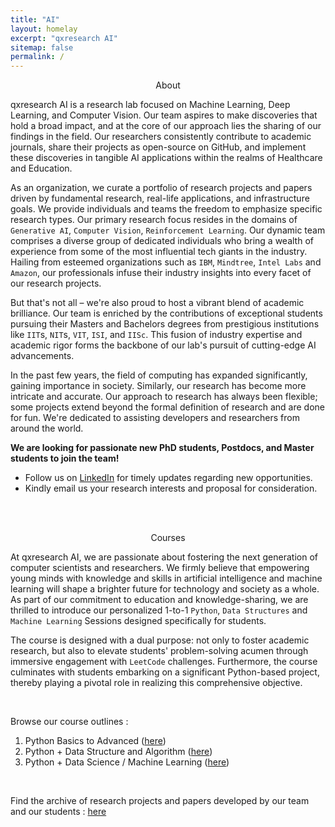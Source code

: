 ```yaml
---
title: "AI"
layout: homelay
excerpt: "qxresearch AI"
sitemap: false
permalink: /
---
```


<p align="center">
  About
</p>

qxresearch AI is a research lab focused on Machine Learning, Deep Learning, and Computer Vision. Our team aspires to make discoveries that hold a broad impact, and at the core of our approach lies the sharing of our findings in the field. Our researchers consistently contribute to academic journals, share their projects as open-source on GitHub, and implement these discoveries in tangible AI applications within the realms of Healthcare and Education.

As an organization, we curate a portfolio of research projects and papers driven by fundamental research, real-life applications, and infrastructure goals. We provide individuals and teams the freedom to emphasize specific research types. Our primary research focus resides in the domains of `Generative AI`, `Computer Vision`, `Reinforcement Learning`. Our dynamic team comprises a diverse group of dedicated individuals who bring a wealth of experience from some of the most influential tech giants in the industry. Hailing from esteemed organizations such as `IBM`, `Mindtree`, `Intel Labs` and `Amazon`, our professionals infuse their industry insights into every facet of our research projects.

But that's not all – we're also proud to host a vibrant blend of academic brilliance. Our team is enriched by the contributions of exceptional students pursuing their Masters and Bachelors degrees from prestigious institutions like `IIT`s, `NIT`s, `VIT`, `ISI`, and `IISc`. This fusion of industry expertise and academic rigor forms the backbone of our lab's pursuit of cutting-edge AI advancements.

In the past few years, the field of computing has expanded significantly, gaining importance in society. Similarly, our research has become more intricate and accurate. Our approach to research has always been flexible; some projects extend beyond the formal definition of research and are done for fun. We're dedicated to assisting developers and researchers from around the world.

**We are looking for passionate new PhD students, Postdocs, and Master students to join the team!** <br> 
- Follow us on [LinkedIn](https://linkedin.com/company/qxresearch) for timely updates regarding new opportunities.
- Kindly email us your research interests and proposal for consideration.

<br>
<br> 



<p align="center">
  Courses
</p>


At qxresearch AI, we are passionate about fostering the next generation of computer scientists and researchers. We firmly believe that empowering young minds with knowledge and skills in artificial intelligence and machine learning will shape a brighter future for technology and society as a whole. As part of our commitment to education and knowledge-sharing, we are thrilled to introduce our personalized 1-to-1 `Python`, `Data Structures` and `Machine Learning` Sessions designed specifically for students. 

The course is designed with a dual purpose: not only to foster academic research, but also to elevate students' problem-solving acumen through immersive engagement with `LeetCode` challenges. Furthermore, the course culminates with students embarking on a significant Python-based project, thereby playing a pivotal role in realizing this comprehensive objective.

<br>

Browse our course outlines : 
1. Python Basics to Advanced ([here]())
2. Python + Data Structure and Algorithm ([here]())
3. Python + Data Science / Machine Learning ([here]())

<br> 

Find the archive of research projects and papers developed by our team and our students : [here]()

<br>
<br>
